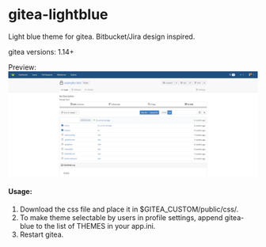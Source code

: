 # gitea-lightblue
Light blue theme for gitea. 
Bitbucket/Jira design inspired.

gitea versions: 1.14+

Preview:
![Repository Page](/images/lightblue-screenshot.png)

<h4>Usage:</h4> 
<ol>
  <li>Download the css file and place it in $GITEA_CUSTOM/public/css/.</li>
  <li>To make theme selectable by users in profile settings, append gitea-blue to the list of THEMES in your app.ini.</li>
  <li>Restart gitea.</li>
</ol>
